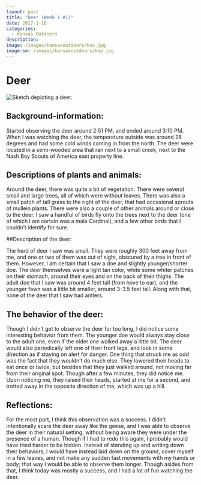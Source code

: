 ```yaml
---
layout: post
title: "Deer (Week 1 #1)"
date: 2017-1-10
categories:
  - Kansas Outdoors
description: 
image: /images/kansasoutdoors/kso.jpg
image-sm: /images/kansasoutdoors/kso.jpg
---
```


# Deer

![Sketch depicting a deer.](wildride/images/kansasoutdoors/kso.jpg)


## Background-information:

Started observing the deer around 2:51 PM, and ended around 3:10 PM. When I was watching the deer, the temperature outside was around 28 degrees and had some cold winds coming in from the north. The deer were located in a semi-wooded area that ran next to a small creek, next to the Nash Boy Scouts of America east property line.

## Descriptions of plants and animals:

Around the deer, there was quite a bit of vegetation. There were several small and large trees, all of which were without leaves. There was also a small patch of tall grass to the right of the deer, that had occasional sprouts of mullein plants. There were also a couple of other animals around or close to the deer. I saw a handful of birds fly onto the trees next to the deer (one of which I am certain was a male Cardinal), and a few other birds that I couldn’t identify for sure.

##Description of the deer:

The herd of deer I saw was small. They were roughly 300 feet away from me, and one or two of them was out of sight, obscured by a tree in front of them. However, I am certain that I saw a doe and slightly younger/shorter doe. The deer themselves were a light tan color, white some whiter patches on their stomach, around their eyes and on the back of their thighs. The adult doe that I saw was around 4 feet tall (from hove to ear), and the younger fawn was a little bit smaller, around 3-3.5 feet tall. Along with that, none of the deer that I saw had antlers.

## The behavior of the deer:

Though I didn’t get to observe the deer for too long, I did notice some interesting behavior from them. The younger doe would always stay close to the adult one, even if the older one walked away a little bit. The deer would also periodically left one of their front legs, and look in some direction as if staying on alert for danger. One thing that struck me as odd was the fact that they wouldn’t do much else. They lowered their heads to eat once or twice, but besides that they just walked around, not moving far from their original spot.
Though after a few minutes, they did notice me. Upon noticing me, they raised their heads, started at me for a second, and trotted away in the opposite direction of me, which was up a hill.

## Reflections:

For the most part, I think this observation was a success. I didn’t intentionally scare the deer away like the geese, and I was able to observe the deer in their natural setting, without being aware they were under the presence of a human. Though if I had to redo this again, I probably would have tried harder to be hidden. Instead of standing up and writing down their behaviors, I would have instead laid down on the ground, cover myself in a few leaves, and not make any sudden fast movements with my hands or body; that way I would be able to observe them longer. Though asides from that, I think today was mostly a success, and I had a lot of fun watching the deer.

